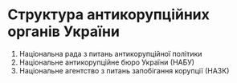 # Структура антикорупційних органів України

<ol>
	<li>Національна рада з питань антикорупційної політики</li>
	<li>Національне антикорупційне бюро України (НАБУ)</li>
	<li>Національне агентство з питань запобігання корупції (НАЗК)</li>
</ol>